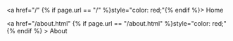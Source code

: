 <nav>

  <a href="/" {% if page.url == "/" %}style="color: red;"{% endif %}>
    Home
  </a>

  <a href="/about.html" {% if page.url == "/about.html" %}style="color: red;"{% endif %} >
    About
  </a>

</nav>
